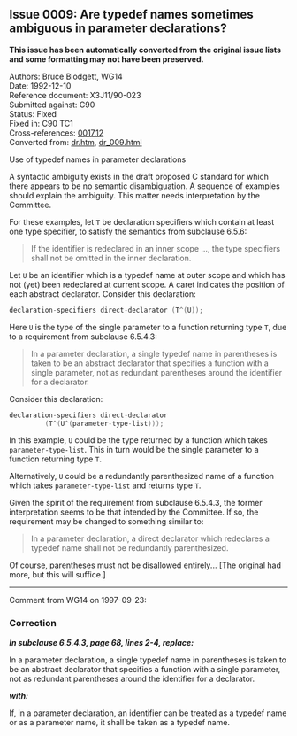 ## Issue 0009: Are typedef names sometimes ambiguous in parameter declarations?

**This issue has been automatically converted from the original issue lists and some formatting may not have been preserved.**

Authors: Bruce Blodgett, WG14  
Date: 1992-12-10  
Reference document: X3J11/90-023  
Submitted against: C90  
Status: Fixed  
Fixed in: C90 TC1  
Cross-references: [0017.12](issue0017.12.md)  
Converted from: [dr.htm](https://www.open-std.org/jtc1/sc22/wg14/www/docs/dr.htm), [dr_009.html](https://www.open-std.org/jtc1/sc22/wg14/www/docs/dr_009.html)

Use of typedef names in parameter declarations

A syntactic ambiguity exists in the draft proposed C standard for which there
appears to be no semantic disambiguation. A sequence of examples should explain
the ambiguity. This matter needs interpretation by the Committee.

For these examples, let `T` be declaration specifiers which contain at least one
type specifier, to satisfy the semantics from subclause 6.5.6:

> If the identifier is redeclared in an inner scope ..., the type specifiers shall
> not be omitted in the inner declaration.

Let `U` be an identifier which is a typedef name at outer scope and which has
not (yet) been redeclared at current scope. A caret indicates the position of
each abstract declarator. Consider this declaration:

```c
declaration-specifiers direct-declarator (T^(U));
```

Here `U` is the type of the single parameter to a function returning type `T`,
due to a requirement from subclause 6.5.4.3:

> In a parameter declaration, a single typedef name in parentheses is taken to be
> an abstract declarator that specifies a function with a single parameter, not as
> redundant parentheses around the identifier for a declarator.

Consider this declaration:

```c
declaration-specifiers direct-declarator
         (T^(U^(parameter-type-list)));
```

In this example, `U` could be the type returned by a function which takes
`parameter-type-list`. This in turn would be the single parameter to a function
returning type `T`.

Alternatively, `U` could be a redundantly parenthesized name of a function which
takes `parameter-type-list` and returns type `T`.

Given the spirit of the requirement from subclause 6.5.4.3, the former
interpretation seems to be that intended by the Committee. If so, the
requirement may be changed to something similar to:

> In a parameter declaration, a direct declarator which redeclares a typedef name
> shall not be redundantly parenthesized.

Of course, parentheses must not be disallowed entirely... \[The original had
more, but this will suffice.]

---

Comment from WG14 on 1997-09-23:

### Correction

***In subclause 6.5.4.3, page 68, lines 2-4, replace:***

In a parameter declaration, a single typedef name in parentheses is taken to be
an abstract declarator that specifies a function with a single parameter, not as
redundant parentheses around the identifier for a declarator.

***with:***

If, in a parameter declaration, an identifier can be treated as a typedef name
or as a parameter name, it shall be taken as a typedef name.
